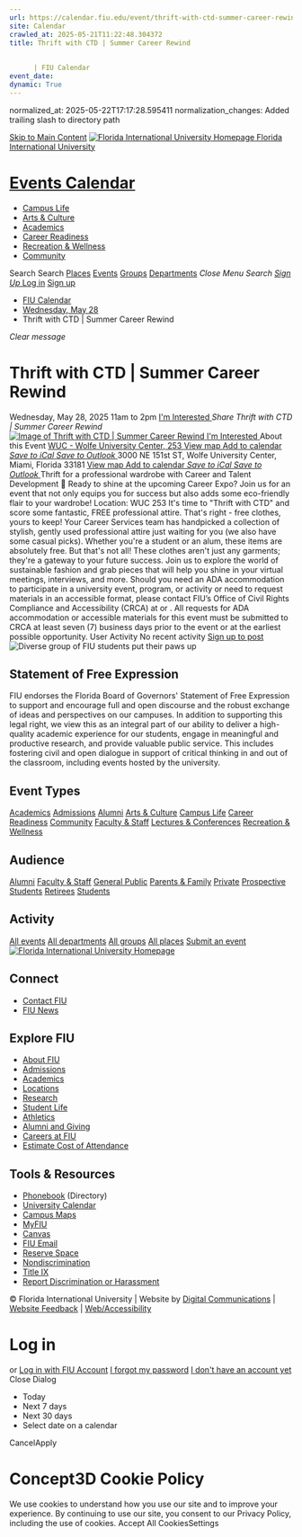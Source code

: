 ```yaml
---
url: https://calendar.fiu.edu/event/thrift-with-ctd-summer-career-rewind/
site: Calendar
crawled_at: 2025-05-21T11:22:48.304372
title: Thrift with CTD | Summer Career Rewind
    
    
      | FIU Calendar
event_date: 
dynamic: True
---
```

normalized_at: 2025-05-22T17:17:28.595411
normalization_changes: Added trailing slash to directory path

[Skip to Main Content](https://calendar.fiu.edu/event/thrift-with-ctd-summer-career-rewind#main-content)
[![Florida International University Homepage](https://digicdn.fiu.edu/core/_assets/images/logo-top.png) Florida International University](https://www.fiu.edu)
# [Events Calendar ](https://calendar.fiu.edu/)
  * [Campus Life](https://calendar.fiu.edu/calendar?event_types%5B%5D=127595)
  * [Arts & Culture](https://calendar.fiu.edu/calendar?event_types%5B%5D=127590)
  * [Academics](https://calendar.fiu.edu/calendar?event_types%5B%5D=127582)
  * [Career Readiness](https://calendar.fiu.edu/calendar?event_types%5B%5D=127584)
  * [Recreation & Wellness](https://calendar.fiu.edu/calendar?event_types%5B%5D=127603)
  * [Community](https://calendar.fiu.edu/calendar?event_types%5B%5D=127601)


Search Search
[Places](https://calendar.fiu.edu/search/places) [Events](https://calendar.fiu.edu/calendar) [Groups](https://calendar.fiu.edu/search/groups) [Departments](https://calendar.fiu.edu/search/departments)
_Close Menu_
_Search_ [ _Sign Up_ ](https://calendar.fiu.edu/signup)
[Log in](https://calendar.fiu.edu/auth/shib_login?previous_url=https%3A%2F%2Fcalendar.fiu.edu%2Fevent%2Fthrift-with-ctd-summer-career-rewind) [Sign up](https://calendar.fiu.edu/signup)
  * [FIU Calendar](https://calendar.fiu.edu/)
  * [Wednesday, May 28](https://calendar.fiu.edu/calendar/day/2025/5/28)
  * Thrift with CTD | Summer Career Rewind


_Clear message_
# Thrift with CTD | Summer Career Rewind
Wednesday, May 28, 2025 11am to 2pm 
[ I'm Interested ](https://calendar.fiu.edu/event/49674602777846/confirm?return=https%3A%2F%2Fcalendar.fiu.edu%2Fevent%2Fthrift-with-ctd-summer-career-rewind)
_Share Thrift with CTD | Summer Career Rewind_
[ ![Image of Thrift with CTD | Summer Career Rewind](https://localist-images.azureedge.net/photos/49674607232818/card/4d3807c45a376d7843598f646d32534e871c2a10.jpg) ](https://calendar.fiu.edu/photo/49674607232818)
[ I'm Interested ](https://calendar.fiu.edu/event/49674602777846/confirm?return=https%3A%2F%2Fcalendar.fiu.edu%2Fevent%2Fthrift-with-ctd-summer-career-rewind)
About this Event
[ WUC - Wolfe University Center, 253 ](https://calendar.fiu.edu/wuc) [View map ](https://calendar.fiu.edu/event/thrift-with-ctd-summer-career-rewind#about_map)
[Add to calendar ](https://calendar.fiu.edu/event/thrift-with-ctd-summer-career-rewind)
[ _Save to iCal_ ](https://calendar.fiu.edu/event/thrift-with-ctd-summer-career-rewind.ics "Save to iCal") [ _Save to Outlook_ ](https://calendar.fiu.edu/event/thrift-with-ctd-summer-career-rewind.ics "Save to Outlook")
3000 NE 151st ST, Wolfe University Center, Miami, Florida 33181
[View map ](https://calendar.fiu.edu/event/thrift-with-ctd-summer-career-rewind#about_map)
[Add to calendar ](https://calendar.fiu.edu/event/thrift-with-ctd-summer-career-rewind)
[ _Save to iCal_ ](https://calendar.fiu.edu/event/thrift-with-ctd-summer-career-rewind.ics "Save to iCal") [ _Save to Outlook_ ](https://calendar.fiu.edu/event/thrift-with-ctd-summer-career-rewind.ics "Save to Outlook")
Thrift for a professional wardrobe with Career and Talent Development 🌟 Ready to shine at the upcoming Career Expo? Join us for an event that not only equips you for success but also adds some eco-friendly flair to your wardrobe! 
Location: WUC 253 It's time to "Thrift with CTD" and score some fantastic, FREE professional attire. That's right - free clothes, yours to keep! Your Career Services team has handpicked a collection of stylish, gently used professional attire just waiting for you (we also have some casual picks). Whether you're a student or an alum, these items are absolutely free. But that's not all! These clothes aren't just any garments; they're a gateway to your future success. Join us to explore the world of sustainable fashion and grab pieces that will help you shine in your virtual meetings, interviews, and more.
Should you need an ADA accommodation to participate in a university event, program, or activity or need to request materials in an accessible format, please contact FIU’s Office of Civil Rights Compliance and Accessibility (CRCA) at or . All requests for ADA accommodation or accessible materials for this event must be submitted to CRCA at least seven (7) business days prior to the event or at the earliest possible opportunity. 
User Activity
No recent activity
[Sign up to post](https://calendar.fiu.edu/auth/shib_login?previous_url=https%3A%2F%2Fcalendar.fiu.edu%2Fevent%2Fthrift-with-ctd-summer-career-rewind)
![Diverse group of FIU students put their paws up](https://www.fiu.edu/_assets/images/thumbnail-students-paw.jpg)
## Statement of Free Expression
FIU endorses the Florida Board of Governors' Statement of Free Expression to support and encourage full and open discourse and the robust exchange of ideas and perspectives on our campuses. In addition to supporting this legal right, we view this as an integral part of our ability to deliver a high-quality academic experience for our students, engage in meaningful and productive research, and provide valuable public service. This includes fostering civil and open dialogue in support of critical thinking in and out of the classroom, including events hosted by the university.
## Event Types
[Academics](https://calendar.fiu.edu/calendar?event_types%5B%5D=127582)
[Admissions](https://calendar.fiu.edu/calendar?event_types%5B%5D=127583)
[Alumni](https://calendar.fiu.edu/calendar?event_types%5B%5D=127589)
[Arts & Culture](https://calendar.fiu.edu/calendar?event_types%5B%5D=127590)
[Campus Life](https://calendar.fiu.edu/calendar?event_types%5B%5D=127595)
[Career Readiness](https://calendar.fiu.edu/calendar?event_types%5B%5D=127584)
[Community](https://calendar.fiu.edu/calendar?event_types%5B%5D=127601)
[Faculty & Staff](https://calendar.fiu.edu/calendar?event_types%5B%5D=127602)
[Lectures & Conferences](https://calendar.fiu.edu/calendar?event_types%5B%5D=127587)
[Recreation & Wellness](https://calendar.fiu.edu/calendar?event_types%5B%5D=127603)
## Audience
[Alumni](https://calendar.fiu.edu/calendar?event_types%5B%5D=121721)
[Faculty & Staff](https://calendar.fiu.edu/calendar?event_types%5B%5D=121720)
[General Public](https://calendar.fiu.edu/calendar?event_types%5B%5D=121722)
[Parents & Family](https://calendar.fiu.edu/calendar?event_types%5B%5D=36918157286658)
[Private](https://calendar.fiu.edu/calendar?event_types%5B%5D=129753)
[Prospective Students](https://calendar.fiu.edu/calendar?event_types%5B%5D=121723)
[Retirees](https://calendar.fiu.edu/calendar?event_types%5B%5D=37290279036119)
[Students](https://calendar.fiu.edu/calendar?event_types%5B%5D=121719)
## Activity
[All events](https://calendar.fiu.edu/search?what=events)
[All departments](https://calendar.fiu.edu/search/departments)
[All groups](https://calendar.fiu.edu/search?what=groups)
[All places](https://calendar.fiu.edu/search?what=places)
[Submit an event](https://calendar.fiu.edu/admin/events/new/basic-information)
[ ![Florida International University Homepage](https://digicdn.fiu.edu/core/_assets/images/footer-logo.svg) ](https://www.fiu.edu/)
## Connect
  * [Contact FIU](https://www.fiu.edu/about/contact-us/index.html)
  * [FIU News](https://news.fiu.edu/)


## Explore FIU
  * [About FIU](https://www.fiu.edu/about/index.html)
  * [Admissions](https://www.fiu.edu/admissions/index.html)
  * [Academics](https://www.fiu.edu/academics/index.html)
  * [Locations](https://www.fiu.edu/locations/index.html)
  * [Research](https://www.fiu.edu/research/index.html)
  * [Student Life](https://www.fiu.edu/student-life/index.html)
  * [Athletics](https://www.fiu.edu/athletics/index.html)
  * [Alumni and Giving](https://www.fiu.edu/alumni-and-giving/index.html)
  * [Careers at FIU](https://hr.fiu.edu/careers/)
  * [Estimate Cost of Attendance](https://onestop.fiu.edu/finances/estimate-your-costs/)


## Tools & Resources
  * [Phonebook](https://phonebook.fiu.edu) (Directory)
  * [University Calendar](https://calendar.fiu.edu/)
  * [Campus Maps](https://campusmaps.fiu.edu/)
  * [MyFIU](https://my.fiu.edu/)
  * [Canvas](https://canvas.fiu.edu)
  * [FIU Email](http://mail.fiu.edu/)
  * [Reserve Space](https://reservespace.fiu.edu/make-reservation/)
  * [Nondiscrimination](https://ace.fiu.edu/civil-rights-and-accessibility/harassment-and-discrimination/)
  * [Title IX](https://ace.fiu.edu/title-ix/)
  * [Report Discrimination or Harassment](https://report.fiu.edu/)


© Florida International University  | Website by [Digital Communications](https://stratcomm.fiu.edu/digital-print/websites/) | [Website Feedback](https://webforms.fiu.edu/view.php?id=370774&element_5=https://calendar.fiu.edu/https://calendar.fiu.edu/) | [Web/Accessibility](https://accessibility.fiu.edu/)
# Log in
or
[Log in with FIU Account](https://calendar.fiu.edu/auth/shib_login?previous_url=https%3A%2F%2Fcalendar.fiu.edu%2Fevent%2Fthrift-with-ctd-summer-career-rewind)
[I forgot my password](https://calendar.fiu.edu/auth/forgot) [I don't have an account yet](https://calendar.fiu.edu/signup)
Close Dialog
  * Today
  * Next 7 days
  * Next 30 days
  * Select date on a calendar


CancelApply
# Concept3D Cookie Policy
We use cookies to understand how you use our site and to improve your experience. By continuing to use our site, you consent to our Privacy Policy, including the use of cookies. 
Accept All CookiesSettings
